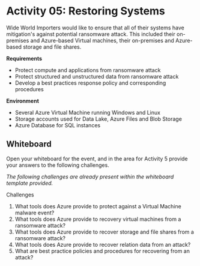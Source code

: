 # Activity 05: Restoring Systems

Wide World Importers would like to ensure that all of their systems have mitigation's against potential ransomware attack.  This included their on-premises and Azure-based Virtual machines, their on-premises and Azure-based storage and file shares.

**Requirements**

* Protect compute and applications from ransomware attack
* Protect structured and unstructured data from ransomware attack
* Develop a best practices response policy and corresponding procedures

**Environment**

* Several Azure Virtual Machine running Windows and Linux
* Storage accounts used for Data Lake, Azure Files and Blob Storage
* Azure Database for SQL instances

## Whiteboard

Open your whiteboard for the event, and in the area for Activity 5 provide your answers to the following challenges.

*The following challenges are already present within the whiteboard template provided.*

Challenges

1. What tools does Azure provide to protect against a Virtual Machine malware event?
2. What tools does Azure provide to recovery virtual machines from a ransomware attack?
3. What tools does Azure provide to recover storage and file shares from a ransomware attack?
4. What tools does Azure provide to recover relation data from an attack?
5. What are best practice policies and procedures for recovering from an attack?
